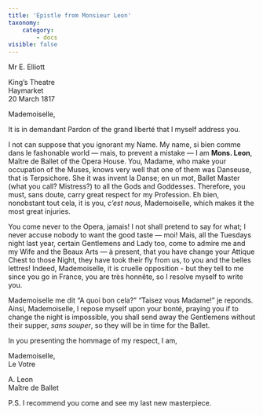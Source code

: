 ```yaml
---
title: 'Epistle from Monsieur Leon'
taxonomy:
    category:
        - docs
visible: false
---
```


<div class="author">Mr E. Elliott</div>

King’s Theatre  
Haymarket  
20 March 1817  

Mademoiselle,  

It is in demandant Pardon of the grand liberté that I myself address you.  

I not can suppose that you ignorant my Name. My name, si bien comme dans le fashonable world — mais, to prevent a mistake — I am **Mons. Leon**, Maître de Ballet of the Opera House. You, Madame, who make your occupation of the Muses, knows very well that one of them was Danseuse, that is Terpsichore. She it was invent la Danse; en un mot, Ballet Master (what you call? Mistress?) to all the Gods and Goddesses. Therefore, you must, sans doute, carry great respect for my Profession. Eh bien, nonobstant tout cela, it is you, *c’est nous*, Mademoiselle, which makes it the most great injuries.

You come never to the Opera, jamais! I not shall pretend to say for what; I never accuse nobody to want the good taste — moi! Mais, all the Tuesdays night last year, certain Gentlemens and Lady too, come to admire me and my Wife and the Beaux Arts — à present, that you have change your Attique Chest to those Night, they have took their fly from us, to you and the belles lettres! Indeed, Mademoiselle, it is cruelle opposition - but they tell to me since you go in France, you are très honnête, so I resolve myself to write you.

Mademoiselle me dit “A quoi bon cela?” “Taisez vous Madame!” je reponds. Ainsi, Mademoiselle, I repose myself upon your bonté, praying you if to change the night is impossible, you shall send away the Gentlemens without their supper, *sans souper*, so they will be in time for the Ballet.

In you presenting the hommage of my respect, I am,

Mademoiselle,  
Le Votre  

A. Leon  
Maître de Ballet

P.S. I recommend you come and see my last new masterpiece.